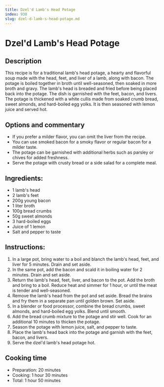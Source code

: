 ```yaml
---
title: Dzel'd Lamb's Head Potage
index: 938
slug: dzel-d-lamb-s-head-potage.md
---
```


# Dzel'd Lamb's Head Potage

## Description
This recipe is for a traditional lamb's head potage, a hearty and flavorful soup made with the head, feet, and liver of a lamb, along with bacon. The potage is boiled together in broth until well-seasoned, then soaked in more broth and gravy. The lamb's head is breaded and fried before being placed back into the potage. The dish is garnished with the feet, bacon, and livers. The potage is thickened with a white cullis made from soaked crumb bread, sweet almonds, and hard-boiled egg yolks. It is then seasoned with lemon juice and served hot.

## Options and commentary
- If you prefer a milder flavor, you can omit the liver from the recipe.
- You can use smoked bacon for a smoky flavor or regular bacon for a milder taste.
- The potage can be garnished with additional herbs such as parsley or chives for added freshness.
- Serve the potage with crusty bread or a side salad for a complete meal.

## Ingredients:
- 1 lamb's head
- 2 lamb's feet
- 200g young bacon
- 1 liter broth
- 100g bread crumbs
- 50g sweet almonds
- 3 hard-boiled eggs
- Juice of 1 lemon
- Salt and pepper to taste

## Instructions:
1. In a large pot, bring water to a boil and blanch the lamb's head, feet, and liver for 5 minutes. Drain and set aside.
2. In the same pot, add the bacon and scald it in boiling water for 2 minutes. Drain and set aside.
3. Return the lamb's head, feet, liver, and bacon to the pot. Add the broth and bring to a boil. Reduce heat and simmer for 1 hour, or until the meat is tender and well-seasoned.
4. Remove the lamb's head from the pot and set aside. Bread the brains and fry them in a separate pan until golden brown. Set aside.
5. In a blender or food processor, combine the bread crumbs, sweet almonds, and hard-boiled egg yolks. Blend until smooth.
6. Add the bread crumb mixture to the potage and stir well. Cook for an additional 10 minutes to thicken the potage.
7. Season the potage with lemon juice, salt, and pepper to taste.
8. Place the lamb's head back into the potage and garnish with the feet, bacon, and livers.
9. Serve the dzel'd lamb's head potage hot.

## Cooking time
- Preparation: 20 minutes
- Cooking: 1 hour 30 minutes
- Total: 1 hour 50 minutes